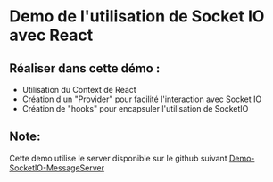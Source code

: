 # Demo de l'utilisation de Socket IO avec React

## Réaliser dans cette démo : 
- Utilisation du Context de React
- Création d'un "Provider" pour facilité l'interaction avec Socket IO
- Création de "hooks" pour encapsuler l'utilisation de SocketIO

## Note: 
Cette demo utilise le server disponible sur le github suivant
[Demo-SocketIO-MessageServer](https://github.com/Form-JS/Demo-SocketIO-MessageServer)